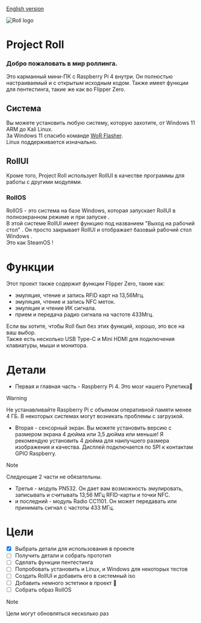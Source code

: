 [English version](https://github.com/wohdek21/Project-Roll/blob/main/README.md)

![Roll logo](https://github.com/wohdek21/Project-Roll/blob/main/For%20github/img/IMG_1495.jpeg)  
# Project Roll
### Добро пожаловать в мир роллинга.
Это карманный мини-ПК с Raspberry Pi 4 внутри. Он полностью настраиваемый и с открытым исходным кодом. Также имеет функции для пентестинга, такие же как во Flipper Zero.

## Система
Вы можете установить любую систему, которую захотите, от Windows 11 ARM до Kali Linux.   
За Windows 11 спасибо команде [WoR Flasher](github.com/Botspot/wor-flasher).   
Linux поддерживается изначально.   
## RollUI
Кроме того, Project Roll использует RollUI в качестве программы для работы с другими модулями.   
### RollOS
RollOS - это система на базе Windows, которая запускает RollUI в полноэкранном режиме и при запуске .   
В этой системе RollUI имеет функцию под названием "Выход на рабочий стол" . Он просто закрывает RollUI и отображает базовый рабочий стол Windows .    
Это как SteamOS !

# Функции
Этот проект также содержит функции Flipper Zero, такие как:

- эмуляция, чтение и запись RFID карт на 13,56Мгц.
- эмуляция, чтение и запись NFC меток.
- эмуляция и чтение ИК сигнала.
- прием и передача радио сигнала на частоте 433Мгц.

Если вы хотите, чтобы Roll был без этих функций, хорошо, это все на ваш выбор.   
Также есть несколько USB Type-C и Mini HDMI для подключения клавиатуры, мыши и монитора.   

# Детали
- Первая и главная часть - Raspberry Pi 4. Это мозг нашего Рулетика🙂
> [!WARNING]
> Не устанавливайте Raspberry Pi с объемом оперативной памяти менее 4 ГБ. В некоторых системах могут возникать проблемы с загрузкой.
- Вторая - сенсорный экран. Вы можете установить версию с размером экрана 4 дюйма или 3,5 дюйма или меньше! Я рекомендую установить 4 дюйма для наилучшего размера изображения и качества. Дисплей подключается по SPI к контактам GPIO Raspberry.
> [!NOTE]
> Следующие 2 части не обязательны.
- Третья - модуль PN532. Он дает вам возможность эмулировать, записывать и считывать 13,56 МГц RFID-карты и точки NFC.
- и последний - модуль Radio CC1101. Он может передавать или принимать сигнал с частоты 433 МГц.

# Цели
- [x] Выбрать детали для использования в проекте
- [ ] Получить детали и собрать прототип
- [ ] Сделать функции пентестинга
- [ ] Попробовать установить и Linux, и Windows для некоторых тестов
- [ ] Создать RollUI и добавить его в системный iso
- [ ] Добавить немного эстетики в проект 🤩
- [ ] Собрать образ RollOS
> [!NOTE]
> Цели могут обновляться несколько раз

